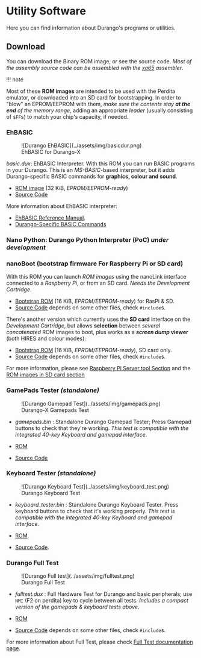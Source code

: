 # Utility Software

Here you can find information about Durango's programs or utilities.

## Download

You can download the Binary ROM image, or see the source code.
_Most of the assembly source code can be assembled with the [xa65](https://www.floodgap.com/retrotech/xa/) assembler_.

!!! note

  Most of these **ROM images** are intended to be used with the Perdita emulator, or downloaded into an SD card for bootstrapping. In order to "blow" an EPROM/EEPROM with them, _make sure the contents stay **at the end** of the memory range_, adding an appropriate _leader_ (usually consisting of `$FF`s) to match your chip's capacity, if needed.

### EhBASIC

<figure markdown>
![Durango EhBASIC](../assets/img/basicdur.png)
<figcaption>EhBASIC for Durango-X</figcaption>
</figure>

_basic.dux_: EhBASIC Interpreter. With this ROM you can run BASIC programs in your Durango. This is an _MS-BASIC_-based interpreter, but it adds Durango-specific BASIC commands for **graphics, colour and sound**.


* [ROM image](../assets/bin/basicgr.dux) (32 KiB, _EPROM/EEPROM-ready_)
* [Source Code](https://github.com/zuiko21/minimOS/blob/ehgraph/forge/eh_basic/ehbasic_sa.s)

More information about EhBASIC interpreter:

* [EhBASIC Reference Manual](http://retro.hansotten.nl/uploads/leedavison/Enhanced_6502_BASIC_reference_manual.pdf).
* [Durango-Specific BASIC Commands](ehbasic.md)

### Nano Python: Durango Python Interpreter (PoC) _under development_

### nanoBoot (bootstrap firmware For Raspberry Pi or SD card)

With this ROM you can launch _ROM images_ using the nanoLink interface connected to a _Raspberry Pi_, or from an SD card. _Needs the Development Cartridge_.

* [Bootstrap ROM](../assets/bin/nanoboot.dux) (16 KiB, _EPROM/EEPROM-ready_) for RasPi & SD.
* [Source Code](https://github.com/zuiko21/minimOS/blob/master/forge/nanoboot/rom.s) depends on some other files, check `#include`s.

There's another version which currently uses the **SD card** interface on the _Development Cartridge_, but allows **selection** between _several concatenated_ ROM images to boot, plus works as a **_screen dump_ viewer** (both HIRES and colour modes):

* [Bootstrap ROM](../assets/bin/multi.dux) (16 KiB, _EPROM/EEPROM-ready_), SD card only.
* [Source Code](https://github.com/zuiko21/minimOS/blob/master/forge/nanoboot/multi.s) depends on some other files, check `#include`s.

For more information, please see [Raspberry Pi Server tool Section](../tools/tools.md#raspberry-pi-durango-servernano-boot) and the [ROM images in SD card section](multiboot.md)

### GamePads Tester _(standalone)_

<figure markdown>
![Durango Gamepad Test](../assets/img/gamepads.png)
<figcaption>Durango-X Gamepads Test</figcaption>
</figure>

* _gamepads.bin_ : Standalone Durango Gamepad Tester; Press Gamepad buttons to check that they're working. _This test is compatible with the integrated 40-key Keyboard and gamepad interface_.

* [ROM](../assets/bin/gamepads.dux)
* [Source Code](https://github.com/durangoretro/durango_demos/blob/main/gamepads.s)

### Keyboard Tester _(standalone)_

<figure markdown>
![Durango Keyboard Test](../assets/img/keyboard_test.png)
<figcaption>Durango Keyboard Test</figcaption>
</figure>

* _keyboard_tester.bin_ : Standalone Durango Keyboard Tester. Press keyboard buttons to check that it's working properly. _This test is compatible with the integrated 40-key Keyboard and gamepad interface_.

* [ROM](../assets/bin/keyboard_tester.dux).
* [Source Code](https://github.com/durangoretro/durango_demos/blob/main/keyboard_tester.c).

### Durango Full Test

<figure markdown>
![Durango Full test](../assets/img/fulltest.png)
<figcaption>Durango Full Test</figcaption>
</figure>

* _fulltest.dux_ : Full Hardware Test for Durango and basic peripherals; use `NMI` (F2 on perdita) key to cycle between all tests. _Includes a compact version of the gamepads & keyboard tests above_.

* [ROM](../assets/bin/fulltest.dux)
* [Source Code](https://github.com/zuiko21/minimOS/blob/master/forge/test/fulltest.s) depends on some other files, check `#include`s.

For more information about Full Test, please check [Full Test documentation page](fulltest.md).
